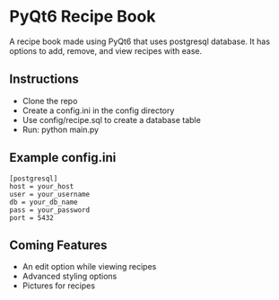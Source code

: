 # PyQt6 Recipe Book

A recipe book made using PyQt6 that uses postgresql database. It has options 
to add, remove, and view recipes with ease.

## Instructions
- Clone the repo
- Create a config.ini in the config directory
- Use config/recipe.sql to create a database table
- Run: python main.py

## Example config.ini
~~~
[postgresql]
host = your_host
user = your_username
db = your_db_name
pass = your_password
port = 5432
~~~

## Coming Features
- An edit option while viewing recipes
- Advanced styling options
- Pictures for recipes
